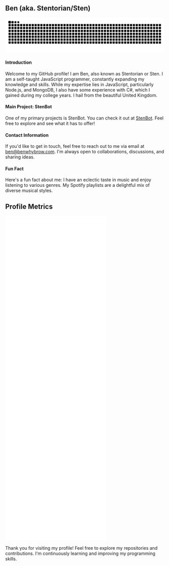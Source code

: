 ## Ben (aka. Stentorian/Sten)

<picture>
  <source media="(prefers-color-scheme: dark)" srcset="https://github.com/bwhybrow23/bwhybrow23/raw/output/github-contribution-grid-snake-dark.svg" />
  <source media="(prefers-color-scheme: light)" srcset="https://github.com/bwhybrow23/bwhybrow23/raw/output/github-contribution-grid-snake.svg" />
  <img alt="github-snake" src="https://github.com/bwhybrow23/bwhybrow23/raw/output/github-contribution-grid-snake.svg" />
</picture>

#### Introduction
Welcome to my GitHub profile! I am Ben, also known as Stentorian or Sten. I am a self-taught JavaScript programmer, constantly expanding my knowledge and skills. While my expertise lies in JavaScript, particularly Node.js, and MongoDB, I also have some experience with C#, which I gained during my college years. I hail from the beautiful United Kingdom.

#### Main Project: StenBot
One of my primary projects is StenBot. You can check it out at [StenBot](https://sb.benwhybrow.com/). Feel free to explore and see what it has to offer!

#### Contact Information
If you'd like to get in touch, feel free to reach out to me via email at [ben@benwhybrow.com](mailto:ben@benwhybrow.com). I'm always open to collaborations, discussions, and sharing ideas.

#### Fun Fact
Here's a fun fact about me: I have an eclectic taste in music and enjoy listening to various genres. My Spotify playlists are a delightful mix of diverse musical styles.

## Profile Metrics
![Metrics](https://github.com/bwhybrow23/bwhybrow23/blob/master/github-metrics.svg)

Thank you for visiting my profile! Feel free to explore my repositories and contributions. I'm continuously learning and improving my programming skills.

